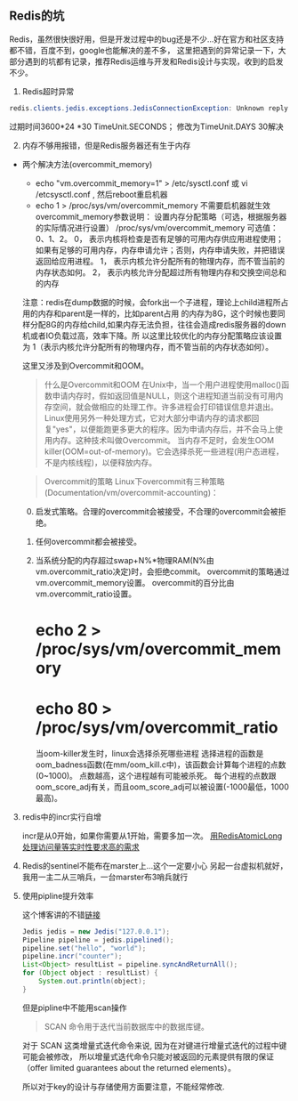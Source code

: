 
## Redis的坑
Redis，虽然很快很好用，但是开发过程中的bug还是不少...好在官方和社区支持都不错，百度不到，google也能解决的差不多，
这里把遇到的异常记录一下，大部分遇到的坑都有记录，推荐Redis运维与开发和Redis设计与实现，收到的启发不少。

1. Redis超时异常
```java
redis.clients.jedis.exceptions.JedisConnectionException: Unknown reply: 5
```
过期时间3600*24 *30  TimeUnit.SECONDS；
修改为TimeUnit.DAYS 30解决
[](https://blog.csdn.net/Rylan11/article/details/51911126?utm_source=itdadao&utm_medium=referral)
[](https://www.cnblogs.com/pier2/p/spring-data-redis-bug.html)

2. 内存不够用报错，但是Redis服务器还有生于内存

- 两个解决方法(overcommit_memory)

    - echo "vm.overcommit_memory=1" > /etc/sysctl.conf  或 vi /etcsysctl.conf , 然后reboot重启机器
    - echo 1 > /proc/sys/vm/overcommit_memory  不需要启机器就生效
overcommit_memory参数说明：
设置内存分配策略（可选，根据服务器的实际情况进行设置）
/proc/sys/vm/overcommit_memory
可选值：0、1、2。
0， 表示内核将检查是否有足够的可用内存供应用进程使用；如果有足够的可用内存，内存申请允许；否则，内存申请失败，并把错误返回给应用进程。
1， 表示内核允许分配所有的物理内存，而不管当前的内存状态如何。
2， 表示内核允许分配超过所有物理内存和交换空间总和的内存

    注意：redis在dump数据的时候，会fork出一个子进程，理论上child进程所占用的内存和parent是一样的，比如parent占用 的内存为8G，这个时候也要同样分配8G的内存给child,如果内存无法负担，往往会造成redis服务器的down机或者IO负载过高，效率下降。所 以这里比较优化的内存分配策略应该设置为 1（表示内核允许分配所有的物理内存，而不管当前的内存状态如何）。

    这里又涉及到Overcommit和OOM。

    > 什么是Overcommit和OOM
  在Unix中，当一个用户进程使用malloc()函数申请内存时，假如返回值是NULL，则这个进程知道当前没有可用内存空间，就会做相应的处理工作。许多进程会打印错误信息并退出。
  Linux使用另外一种处理方式，它对大部分申请内存的请求都回复"yes"，以便能跑更多更大的程序。因为申请内存后，并不会马上使用内存。这种技术叫做Overcommit。
  当内存不足时，会发生OOM killer(OOM=out-of-memory)。它会选择杀死一些进程(用户态进程，不是内核线程)，以便释放内存。

  > Overcommit的策略
    Linux下overcommit有三种策略(Documentation/vm/overcommit-accounting)：
    0. 启发式策略。合理的overcommit会被接受，不合理的overcommit会被拒绝。
    1. 任何overcommit都会被接受。
    2. 当系统分配的内存超过swap+N%*物理RAM(N%由vm.overcommit_ratio决定)时，会拒绝commit。
    overcommit的策略通过vm.overcommit_memory设置。
    overcommit的百分比由vm.overcommit_ratio设置。

        # echo 2 > /proc/sys/vm/overcommit_memory

        # echo 80 > /proc/sys/vm/overcommit_ratio

        当oom-killer发生时，linux会选择杀死哪些进程
  选择进程的函数是oom_badness函数(在mm/oom_kill.c中)，该函数会计算每个进程的点数(0~1000)。
  点数越高，这个进程越有可能被杀死。
  每个进程的点数跟oom_score_adj有关，而且oom_score_adj可以被设置(-1000最低，1000最高)。

3. redis中的incr实行自增

   incr是从0开始，如果你需要从1开始，需要多加一次。
   [用RedisAtomicLong处理访问量等实时性要求高的需求](https://blog.csdn.net/qq_35264464/article/details/79490664)

4. Redis的sentinel不能布在marster上...这个一定要小心
    另起一台虚拟机就好，我用一主二从三哨兵，一台marster布3哨兵就行

5. 使用pipline提升效率

    这个博客讲的不错[链接](https://blog.csdn.net/babylove_BaLe/article/details/76258904)
    ```java
    Jedis jedis = new Jedis("127.0.0.1");
    Pipeline pipeline = jedis.pipelined();
    pipeline.set("hello", "world");
    pipeline.incr("counter");
    List<Object> resultList = pipeline.syncAndReturnAll();
    for (Object object : resultList) {
        System.out.println(object);
    }
    ```

     但是pipline中不能用scan操作
    > SCAN 命令用于迭代当前数据库中的数据库键。

    对于 SCAN 这类增量式迭代命令来说,
    因为在对键进行增量式迭代的过程中键可能会被修改，
    所以增量式迭代命令只能对被返回的元素提供有限的保证
    （offer limited guarantees about the returned elements）。

    所以对于key的设计与存储使用方面要注意，不能经常修改.